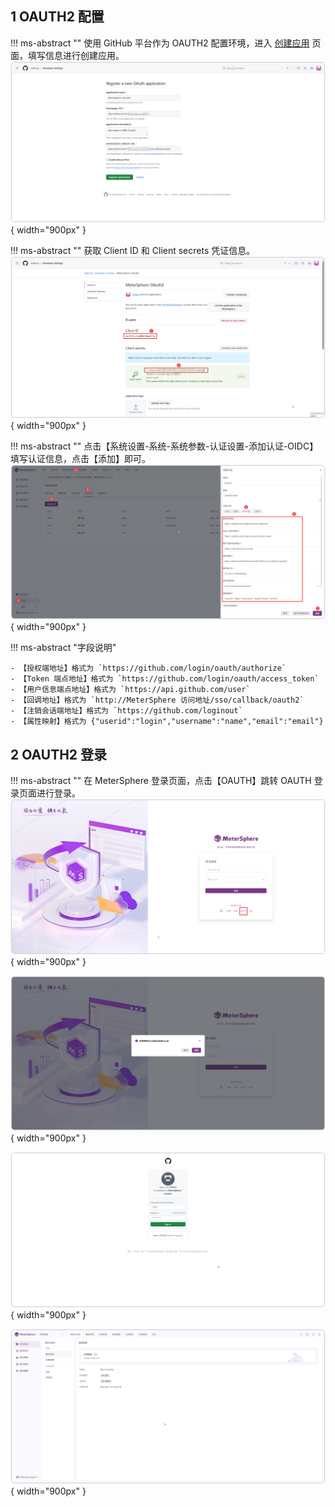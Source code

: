 ## 1 OAUTH2 配置
!!! ms-abstract ""
    使用 GitHub 平台作为 OAUTH2 配置环境，进入 [创建应用](https://github.com/settings/applications/new) 页面，填写信息进行创建应用。
![!资源池列表页面](../../img/X-Pack/single_sign/oauth2/oauth2应用.png){ width="900px" }

!!! ms-abstract ""
    获取 Client ID 和 Client secrets 凭证信息。
![!资源池列表页面](../../img/X-Pack/single_sign/oauth2/获取凭证.png){ width="900px" }

!!! ms-abstract ""
    点击【系统设置-系统-系统参数-认证设置-添加认证-OIDC】填写认证信息，点击【添加】即可。
![!资源池列表页面](../../img/X-Pack/single_sign/oauth2/oauth2配置.png){ width="900px" }

!!! ms-abstract "字段说明"

    - 【授权端地址】格式为 `https://github.com/login/oauth/authorize`
    - 【Token 端点地址】格式为 `https://github.com/login/oauth/access_token`
    - 【用户信息端点地址】格式为 `https://api.github.com/user`
    - 【回调地址】格式为 `http://MeterSphere 访问地址/sso/callback/oauth2`
    - 【注销会话端地址】格式为 `https://github.com/loginout`
    - 【属性映射】格式为 {"userid":"login","username":"name","email":"email"}

## 2 OAUTH2 登录
!!! ms-abstract ""
    在 MeterSphere 登录页面，点击【OAUTH】跳转 OAUTH 登录页面进行登录。
![!资源池列表页面](../../img/X-Pack/single_sign/oauth2/oauth2登录页面.png){ width="900px" }

![!资源池列表页面](../../img/X-Pack/single_sign/oauth2/源页面登录.png){ width="900px" }

![!资源池列表页面](../../img/X-Pack/single_sign/oauth2/github页面登录.png){ width="900px" }

![!资源池列表页面](../../img/X-Pack/single_sign/oauth2/成功登录.png){ width="900px" }



